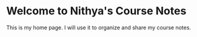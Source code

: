 # Welcome to Nithya's Course Notes

This is my home page. I will use it to organize and share my course notes.